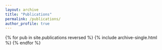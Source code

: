 ```yaml
---
layout: archive
title: "Publications"
permalink: /publications/
author_profile: true
---
```


{% for pub in site.publications reversed %}
  {% include archive-single.html %}
{% endfor %}